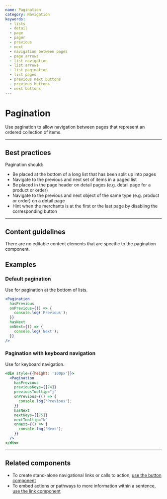 ```yaml
---
name: Pagination
category: Navigation
keywords:
  - lists
  - detail
  - page
  - pager
  - previous
  - next
  - navigation between pages
  - page arrows
  - list navigation
  - list arrows
  - list pagination
  - list pages
  - previous next buttons
  - previous buttons
  - next buttons
---
```


# Pagination

Use pagination to allow navigation between pages that represent an ordered collection of items.

---

## Best practices

Pagination should:

- Be placed at the bottom of a long list that has been split up into pages
- Navigate to the previous and next set of items in a paged list
- Be placed in the page header on detail pages (e.g. detail page for a product or order)
- Navigate to the previous and next object of the same type (e.g. product or order) on a detail page
- Hint when the merchants is at the first or the last page by disabling the corresponding button

---

## Content guidelines

There are no editable content elements that are specific to the pagination component.

## Examples

### Default pagination

Use for pagination at the bottom of lists.

```jsx
<Pagination
  hasPrevious
  onPrevious={() => {
    console.log('Previous');
  }}
  hasNext
  onNext={() => {
    console.log('Next');
  }}
/>
```

### Pagination with keyboard navigation

Use for keyboard navigation.

```jsx
<div style={{height: '100px'}}>
  <Pagination
    hasPrevious
    previousKeys={[74]}
    previousTooltip="j"
    onPrevious={() => {
      console.log('Previous');
    }}
    hasNext
    nextKeys={[75]}
    nextTooltip="k"
    onNext={() => {
      console.log('Next');
    }}
  />
</div>
```

---

## Related components

- To create stand-alone navigational links or calls to action, [use the button component](/components/actions/button)
- To embed actions or pathways to more information within a sentence, [use the link component](/components/navigation/link)
